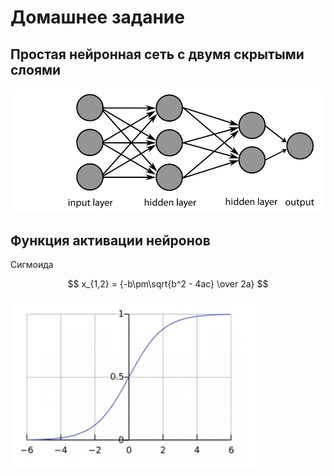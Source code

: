 # Домашнее задание
## Простая нейронная сеть с двумя скрытыми слоями

![ui_glow](./doc/pic.png)

## Функция активации нейронов 

Сигмоида 
  

$$
x_{1,2} = {-b\pm\sqrt{b^2 - 4ac} \over 2a}
$$ 


![ui_glow_up](./doc/sigmoid.JPG)
